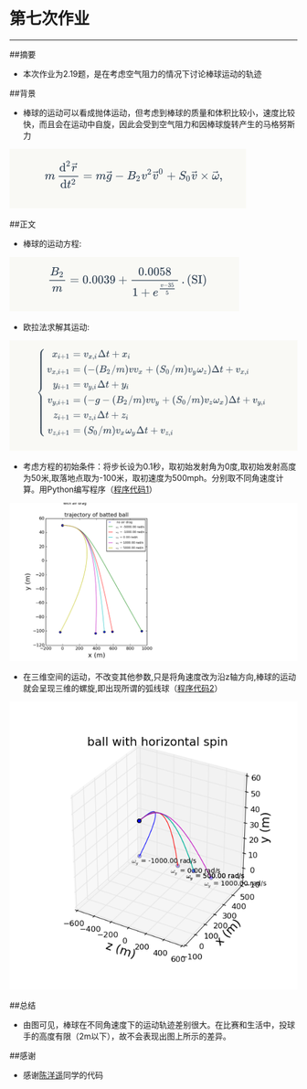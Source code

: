 # 第七次作业



---

##摘要
- 本次作业为2.19题，是在考虑空气阻力的情况下讨论棒球运动的轨迹

##背景
* 棒球的运动可以看成抛体运动，但考虑到棒球的质量和体积比较小，速度比较快，而且会在运动中自旋，因此会受到空气阻力和因棒球旋转产生的马格努斯力

![公式1](https://github.com/Adener/picture/blob/master/%E7%AC%AC7%E6%AC%A1%E4%BD%9C%E4%B8%9A1.png)

##正文
- 棒球的运动方程:

![公式2](https://github.com/Adener/picture/blob/master/%E7%AC%AC%E4%B8%83%E6%AC%A1%E4%BD%9C%E4%B8%9A2.png)
- 欧拉法求解其运动:

![公式3](https://github.com/Adener/picture/blob/master/%E7%AC%AC%E4%B8%83%E6%AC%A1%E4%BD%9C%E4%B8%9A3.png)
- 考虑方程的初始条件：将步长设为0.1秒，取初始发射角为0度,取初始发射高度为50米,取落地点取为-100米，取初速度为500mph。分别取不同角速度计算。用Python编写程序（[程序代码1](https://github.com/Adener/Program/blob/master/%E7%AC%AC%E4%B8%83%E6%AC%A1%E4%BD%9C%E4%B8%9A1.py)）

![](https://github.com/Adener/picture/blob/master/%E7%AC%AC%E4%B8%83%E6%AC%A1%E4%BD%9C%E4%B8%9A4.png)
- 在三维空间的运动，不改变其他参数,只是将角速度改为沿z轴方向,棒球的运动就会呈现三维的螺旋,即出现所谓的弧线球（[程序代码2](https://github.com/Adener/Program/blob/master/%E7%AC%AC%E4%B8%83%E6%AC%A1%E4%BD%9C%E4%B8%9A2.py)）

![](https://github.com/Adener/picture/blob/master/%E7%AC%AC%E4%B8%83%E6%AC%A1%E4%BD%9C%E4%B8%9A5.png)

##总结
- 由图可见，棒球在不同角速度下的运动轨迹差别很大。在比赛和生活中，投球手的高度有限（2m以下），故不会表现出图上所示的差异。

##感谢
- 感谢[陈洋遥][1]同学的代码


  [1]: https://github.com/ChenYangyao
